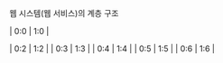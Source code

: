 웹 시스템(웹 서비스)의 계층 구조

| 0:0 | 1:0 |

| 0:2 | 1:2 |
| 0:3 | 1:3 |
| 0:4 | 1:4 |
| 0:5 | 1:5 |
| 0:6 | 1:6 |

